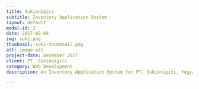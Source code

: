 ```yaml
---
title: Sukionigiri
subtitle: Inventory Application System 
layout: default
modal-id: 2
date: 2017-02-04
img: suki.png
thumbnail: suki-thumbnail.png
alt: image-alt
project-date: December 2017
client: PT. Sukionigiri
category: Web Development
description: An Inventory Application System for PT. Sukionigiri, Yogyakarta

---
```

